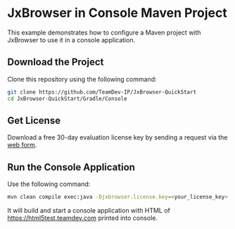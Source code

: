 # JxBrowser in Console Maven Project

This example demonstrates how to configure a Maven project with JxBrowser to use it in a console application.

## Download the Project

Clone this repository using the following command:

 ```bash
 git clone https://github.com/TeamDev-IP/JxBrowser-QuickStart
 cd JxBrowser-QuickStart/Gradle/Console
 ```

## Get License

Download a free 30-day evaluation license key by sending a request via the [web form](https://www.teamdev.com/jxbrowser#evaluate).

## Run the Console Application

Use the following command:

```bash
mvn clean compile exec:java -Djxbrowser.license.key=<your_license_key>
```

It will build and start a console application with HTML of https://html5test.teamdev.com printed into console. 

